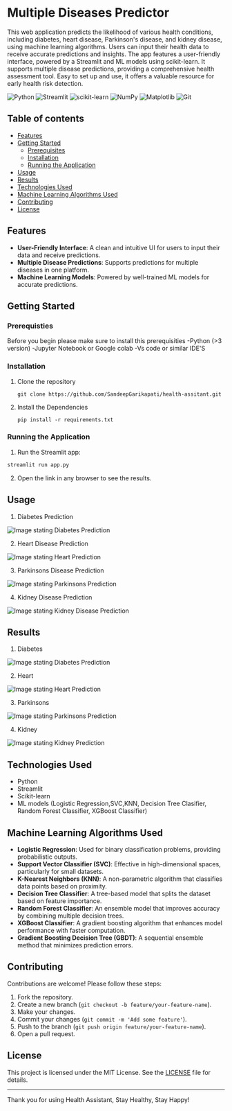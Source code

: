 # Multiple Diseases Predictor
This web application predicts the likelihood of various health conditions, including diabetes, heart disease, Parkinson's disease, and kidney disease, using machine learning algorithms. Users can input their health data to receive accurate predictions and insights. The app features a user-friendly interface, powered by a Streamlit and ML models using scikit-learn. It supports multiple disease predictions, providing a comprehensive health assessment tool. Easy to set up and use, it offers a valuable resource for early health risk detection.

![Python](https://img.shields.io/badge/python-3670A0?style=for-the-badge&logo=python&logoColor=ffdd54) ![Streamlit](https://img.shields.io/badge/Streamlit-%23FE4B4B.svg?style=for-the-badge&logo=streamlit&logoColor=white) ![scikit-learn](https://img.shields.io/badge/scikit--learn-%23F7931E.svg?style=for-the-badge&logo=scikit-learn&logoColor=white) ![NumPy](https://img.shields.io/badge/numpy-%23013243.svg?style=for-the-badge&logo=numpy&logoColor=white) ![Matplotlib](https://img.shields.io/badge/Matplotlib-%23ffffff.svg?style=for-the-badge&logo=Matplotlib&logoColor=black) ![Git](https://img.shields.io/badge/git-%23F05033.svg?style=for-the-badge&logo=git&logoColor=white)

## Table of contents
- [Features](#features)
- [Getting Started](#getting-started)
  - [Prerequisites](#prerequisites)
  - [Installation](#installation)
  - [Running the Application](#running-the-application)
- [Usage](#usage)
- [Results](#results)
- [Technologies Used](#technologies-used)
- [Machine Learning Algorithms Used](#machine-learning-algorithms-used)
- [Contributing](#contributing)
- [License](#license)

## Features
- **User-Friendly Interface**: A clean and intuitive UI for users to input their data and receive predictions.
- **Multiple Disease Predictions**: Supports predictions for multiple diseases in one platform.
- **Machine Learning Models**: Powered by well-trained ML models for accurate predictions.

## Getting Started

### Prerequisties
Before you begin please make sure to install this prerequisities
-Python (>3 version)
-Jupyter Notebook or Google colab
-Vs code or similar IDE'S

### Installation
1. Clone the repository
   ```
   git clone https://github.com/SandeepGarikapati/health-assitant.git

   ```
2. Install the Dependencies
   ```
   pip install -r requirements.txt
   
   ```

### Running the Application
1. Run the Streamlit app:
```bash
streamlit run app.py
```
2. Open the link in any browser to see the results.

## Usage
1. Diabetes Prediction

![Image stating Diabetes Prediction](images/image-1.png)

2. Heart Disease Prediction
   
![Image stating Heart Prediction](images/image-2.png)

3. Parkinsons Disease Prediction

![Image stating Parkinsons Prediction](images/image-3.png)

4. Kidney Disease Prediction

![Image stating Kidney Disease Prediction](images/image-4.png)

## Results
1. Diabetes

![Image stating Diabetes Prediction](images/result-1.png)

2. Heart
   
![Image stating Heart Prediction](images/result-2.png)

3. Parkinsons
   
![Image stating Parkinsons Prediction](images/result-3.png)

4. Kidney
   
![Image stating Kidney Prediction](images/result-4.png)


## Technologies Used

- Python
- Streamlit
- Scikit-learn
- ML models (Logistic Regression,SVC,KNN, Decision Tree Clasifier, Random Forest Classifier, XGBoost Classifier)

## Machine Learning Algorithms Used
- **Logistic Regression**: Used for binary classification problems, providing probabilistic outputs.
- **Support Vector Classifier (SVC)**: Effective in high-dimensional spaces, particularly for small datasets.
- **K-Nearest Neighbors (KNN)**: A non-parametric algorithm that classifies data points based on proximity.
- **Decision Tree Classifier**: A tree-based model that splits the dataset based on feature importance.
- **Random Forest Classifier**: An ensemble model that improves accuracy by combining multiple decision trees.
- **XGBoost Classifier**: A gradient boosting algorithm that enhances model performance with faster computation.
- **Gradient Boosting Decision Tree (GBDT)**: A sequential ensemble method that minimizes prediction errors.

## Contributing

Contributions are welcome! Please follow these steps:

1. Fork the repository.
2. Create a new branch (`git checkout -b feature/your-feature-name`).
3. Make your changes.
4. Commit your changes (`git commit -m 'Add some feature'`).
5. Push to the branch (`git push origin feature/your-feature-name`).
6. Open a pull request.

## License

This project is licensed under the MIT License. See the [LICENSE](LICENSE) file for details.

---

Thank you for using Health Assistant, Stay Healthy, Stay Happy!

